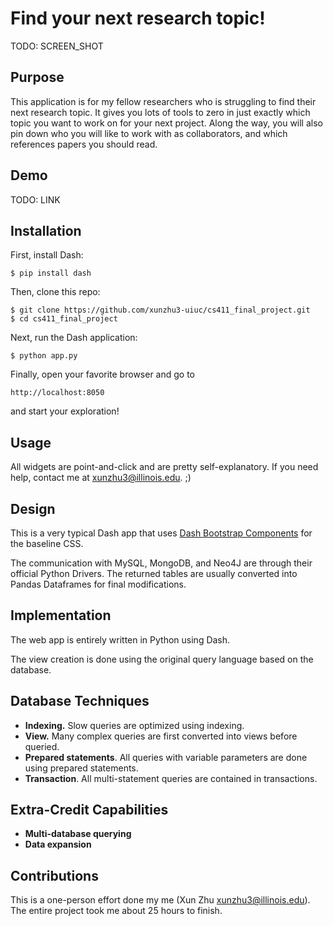 Find your next research topic!
==============================

TODO: SCREEN_SHOT

Purpose
-------

This application is for my fellow researchers who is struggling to find their next
research topic. It gives you lots of tools to zero in just exactly which topic you want
to work on for your next project. Along the way, you will also pin down who you will like to
work with as collaborators, and which references papers you should read.

Demo
----

TODO: LINK


Installation
------------

First, install Dash:

```
$ pip install dash
```

Then, clone this repo:

```
$ git clone https://github.com/xunzhu3-uiuc/cs411_final_project.git
$ cd cs411_final_project
```

Next, run the Dash application:

```
$ python app.py
```

Finally, open your favorite browser and go to

```
http://localhost:8050
```

and start your exploration!


Usage
-----

All widgets are point-and-click and are pretty self-explanatory. If you need
help, contact me at xunzhu3@illinois.edu. ;)


Design
------

This is a very typical Dash app that uses [Dash Bootstrap
Components](https://dash-bootstrap-components.opensource.faculty.ai/) for the
baseline CSS.

The communication with MySQL, MongoDB, and Neo4J are through their official
Python Drivers. The returned tables are usually converted into Pandas Dataframes
for final modifications.

Implementation
--------------

The web app is entirely written in Python using Dash.

The view creation is done using the original query language based on the database.

Database Techniques
-------------------

  - **Indexing.** Slow queries are optimized using indexing.
  - **View.** Many complex queries are first converted into views before queried.
  - **Prepared statements**. All queries with variable parameters are done using prepared statements.
  - **Transaction**. All multi-statement queries are contained in transactions.
<!-- REST API for accessing databases -->
<!-- Constraint -->
<!-- Trigger -->
<!-- Stored procedure -->
<!-- Parallel query execution -->
<!-- Partitioning/sharding -->

Extra-Credit Capabilities
-------------------------

  - **Multi-database querying**
  - **Data expansion**

Contributions
-------------

This is a one-person effort done my me (Xun Zhu xunzhu3@illinois.edu). The
entire project took me about 25 hours to finish.

